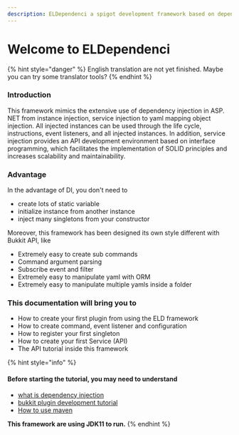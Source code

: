 ```yaml
---
description: ELDependenci a spigot development framework based on dependency injection.
---
```


# Welcome to ELDependenci

{% hint style="danger" %}
English translation are not yet finished. Maybe you can try some translator tools?
{% endhint %}

### Introduction <a id="intro"></a>

This framework mimics the extensive use of dependency injection in ASP. NET from instance injection, service injection to yaml mapping object injection. All injected instances can be used through the life cycle, instructions, event listeners, and all injected instances. In addition, service injection provides an API development environment based on interface programming, which facilitates the implementation of SOLID principles and increases scalability and maintainability.

### Advantage <a id="pros"></a>

In the advantage of DI, you don't need to

* create lots of static variable
* initialize instance from another instance
* inject many singletons from your constructor

Moreover, this framework has been designed its own style different with Bukkit API, like

* Extremely easy to create sub commands
* Command argument parsing
* Subscribe event and filter 
* Extremely easy to manipulate yaml with ORM
* Extremely easy to manipulate multiple yamls inside a folder



### This documentation will bring you to <a id="index"></a>

* How to create your first plugin from using the ELD framework
* How to create command, event listener and configuration
* How to register your first singleton
* How to create your first Service \(API\)
* The API tutorial inside this framework 







{% hint style="info" %}
#### Before starting the tutorial, you may need to understand

* [what is dependency injection](https://en.wikipedia.org/wiki/Dependency_injection)
* [bukkit plugin development tutorial](https://bukkit.gamepedia.com/Plugin_Tutorial)
* [How to use maven](https://maven.apache.org/guides/getting-started/maven-in-five-minutes.html)

**This framework are using JDK11 to run.**
{% endhint %}





